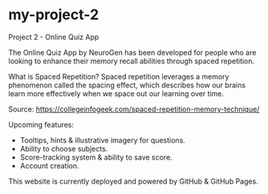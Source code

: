 # my-project-2
Project 2 - Online Quiz App

The Online Quiz App by NeuroGen has been developed for people who are looking to enhance their memory recall abilities through spaced repetition.

What is Spaced Repetition?
Spaced repetition leverages a memory phenomenon called the spacing effect, 
which describes how our brains learn more effectively when we space out our learning over time.

Source: https://collegeinfogeek.com/spaced-repetition-memory-technique/

Upcoming features:
- Tooltips, hints & illustrative imagery for questions.
- Ability to choose subjects.
- Score-tracking system & ability to save score.
- Account creation.

This website is currently deployed and powered by GitHub & GitHub Pages.
